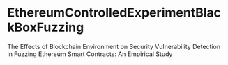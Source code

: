 # EthereumControlledExperimentBlackBoxFuzzing
The Effects of Blockchain Environment on Security Vulnerability Detection in Fuzzing Ethereum Smart Contracts: An Empirical Study
